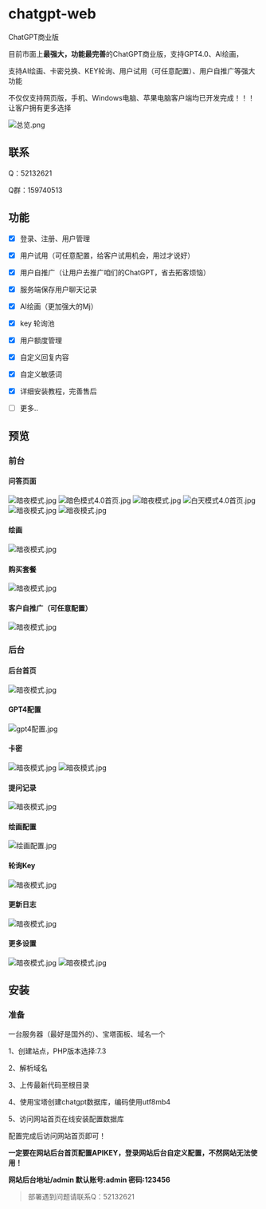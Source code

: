 # chatgpt-web

ChatGPT商业版

目前市面上**最强大，功能最完善**的ChatGPT商业版，支持GPT4.0、AI绘画，

支持AI绘画、卡密兑换、KEY轮询、用户试用（可任意配置）、用户自推广等强大功能

不仅仅支持网页版，手机、Windows电脑、苹果电脑客户端均已开发完成！！！让客户拥有更多选择


![总览.png](演示图/客户端/总览.png)

## 联系

Q：52132621

Q群：159740513

## 功能

- [x] 登录、注册、用户管理

- [x] 用户试用（可任意配置，给客户试用机会，用过才说好）

- [x] 用户自推广（让用户去推广咱们的ChatGPT，省去拓客烦恼）

- [x] 服务端保存用户聊天记录

- [x] AI绘画（更加强大的Mj）

- [x] key 轮询池

- [x] 用户额度管理

- [x] 自定义回复内容

- [x] 自定义敏感词

- [x] 详细安装教程，完善售后

- [ ] 更多..

## 预览

### 前台

#### 问答页面
![暗夜模式.jpg](演示图/前台/暗夜模式.jpg)
![暗色模式4.0首页.jpg](演示图/前台/暗色模式4.0首页.jpg)
![暗夜模式.jpg](演示图/前台/白天模式.jpg)
![白天模式4.0首页.jpg](演示图/前台/白天模式4.0首页.jpg)
![暗夜模式.jpg](演示图/前台/注册.jpg)
![暗夜模式.jpg](演示图/前台/开通会员弹出.jpg)

#### 绘画
![暗夜模式.jpg](演示图/前台/绘画演示.png)

#### 购买套餐
![暗夜模式.jpg](演示图/前台/购买套餐.jpg)

#### 客户自推广（可任意配置）
![暗夜模式.jpg](演示图/前台/推广.jpg)


### 后台

#### 后台首页
![暗夜模式.jpg](演示图/后台/后台首页.jpg)

#### GPT4配置
![gpt4配置.jpg](演示图/后台/gpt4配置.jpg)

#### 卡密
![暗夜模式.jpg](演示图/后台/卡密.jpg)
![暗夜模式.jpg](演示图/后台/卡密生成.jpg)

#### 提问记录
![暗夜模式.jpg](演示图/后台/提问记录.jpg)

#### 绘画配置
![绘画配置.jpg](演示图/后台/绘画配置.jpg)

#### 轮询Key
![暗夜模式.jpg](演示图/后台/轮询KEY设置.jpg)

#### 更新日志
![暗夜模式.jpg](演示图/后台/更新日志.jpg)

#### 更多设置
![暗夜模式.jpg](演示图/后台/部分设置.jpg)
![暗夜模式.jpg](演示图/后台/部分设置2.jpg)

## 安装

### 准备

一台服务器（最好是国外的）、宝塔面板、域名一个

1、创建站点，PHP版本选择:7.3

2、解析域名

3、上传最新代码至根目录

4、使用宝塔创建chatgpt数据库，编码使用utf8mb4

5、访问网站首页在线安装配置数据库

配置完成后访问网站首页即可！

**一定要在网站后台首页配置APIKEY，登录网站后台自定义配置，不然网站无法使用！** 

**网站后台地址/admin 默认账号:admin 密码:123456**

> 部署遇到问题请联系Q：52132621
